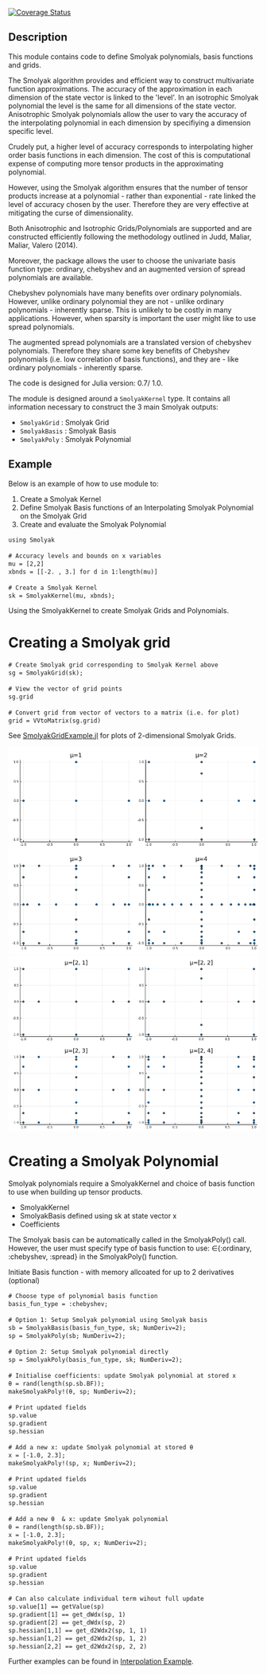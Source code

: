 [![Coverage Status](https://coveralls.io/repos/alancrawford/Smolyak/badge.svg?branch=master&service=github)](https://coveralls.io/github/alancrawford/Smolyak?branch=master)
## Description

This module contains code to define Smolyak polynomials, basis functions and grids. 

The Smolyak algorithm provides and efficient way to construct multivariate function approximations. The accuracy of the approximation in each dimension of the state vector is linked to the 'level'. In an isotrophic Smolyak polynomial the level is the same for all dimensions of the state vector. Anisotrophic Smolyak polynomials allow the user to vary the accuracy of the interpolating polynomial in each dimension by specifiying a dimension specific level. 

Crudely put, a higher level of accuracy corresponds to interpolating higher order basis functions in each dimension. The cost of this is computational expense of computing more tensor products in the approximating polynomial. 

However, using the Smolyak algorithm ensures that the number of tensor products increase at a polynomial - rather than exponential - rate linked the level of accuracy chosen by the user. Therefore they are very effective at mitigating the curse of dimensionality.

Both Anisotrophic and Isotrophic Grids/Polynomials are supported and are constructed efficiently following the methodology outlined in Judd, Maliar, Maliar, Valero (2014). 

Moreover, the package allows the user to choose the univariate basis function type: ordinary, chebyshev and an augmented version of spread polynomials are available. 

Chebyshev polynomials have many benefits over ordinary polynomials. However, unlike ordinary polynomial they are not - unlike ordinary polynomials - inherently sparse. This is unlikely to be costly in many applications. However, when sparsity is important the user might like to use spread polynomials. 

The augmented spread polynomials are a translated version of chebyshev polynomials. Therefore they share some key benefits of Chebyshev polynomials (i.e. low correlation of basis functions), and they are - like ordinary polynomials - inherently sparse. 

The code is designed for Julia version: 0.7/ 1.0.

The module is designed around a `SmolyakKernel` type. It contains all information necessary to construct the 3 main Smolyak outputs:

- `SmolyakGrid` : Smolyak Grid
- `SmolyakBasis` : Smolyak Basis
- `SmolyakPoly` : Smolyak Polynomial

## Example

Below is an example of how to use module to:

1. Create a Smolyak Kernel
2. Define Smolyak Basis functions of an Interpolating Smolyak Polynomial on the Smolyak Grid
3. Create and evaluate the Smolyak Polynomial

```
using Smolyak

# Accuracy levels and bounds on x variables
mu = [2,2]
xbnds = [[-2. , 3.] for d in 1:length(mu)]

# Create a Smolyak Kernel 
sk = SmolyakKernel(mu, xbnds);
```

Using the SmolyakKernel to create Smolyak Grids and Polynomials.

# Creating a Smolyak grid

```
# Create Smolyak grid corresponding to Smolyak Kernel above
sg = SmolyakGrid(sk);

# View the vector of grid points
sg.grid

# Convert grid from vector of vectors to a matrix (i.e. for plot)
grid = VVtoMatrix(sg.grid)
```

See [SmolyakGridExample.jl](./Examples/SmolyakGridExample.) for plots of 2-dimensional Smolyak Grids. 

![](./Examples/IsotrophicSmolyakGridExample.png)
![](./Examples/AnisotrophicSmolyakGridExample.png)

# Creating a Smolyak Polynomial

Smolyak polynomials require a SmolyakKernel and choice of basis function to use when building up tensor products. 

- SmolyakKernel
- SmolyakBasis defined using sk at state vector x 
- Coefficients

The Smolyak basis can be automatically called in the SmolyakPoly() call. However, the user must specify type of basis function to use: ∈{:ordinary, :chebyshev, :spread} in the SmolyakPoly() function.
 
Initiate Basis function - with memory allcoated for up to 2 derivatives (optional)

```
# Choose type of polynomial basis function
basis_fun_type = :chebyshev;

# Option 1: Setup Smolyak polynomial using Smolyak basis 
sb = SmolyakBasis(basis_fun_type, sk; NumDeriv=2);
sp = SmolyakPoly(sb; NumDeriv=2);

# Option 2: Setup Smolyak polynomial directly
sp = SmolyakPoly(basis_fun_type, sk; NumDeriv=2);

# Initialise coefficients: update Smolyak polynomial at stored x
θ = rand(length(sp.sb.BF));
makeSmolyakPoly!(θ, sp; NumDeriv=2);

# Print updated fields
sp.value
sp.gradient
sp.hessian

# Add a new x: update Smolyak polynomial at stored θ
x = [-1.0, 2.3];
makeSmolyakPoly!(sp, x; NumDeriv=2);

# Print updated fields
sp.value
sp.gradient
sp.hessian

# Add a new θ  & x: update Smolyak polynomial
θ = rand(length(sp.sb.BF));
x = [-1.0, 2.3];
makeSmolyakPoly!(θ, sp, x; NumDeriv=2);

# Print updated fields
sp.value
sp.gradient
sp.hessian

# Can also calculate individual term wihout full update 
sp.value[1] == getValue(sp)
sp.gradient[1] == get_dWdx(sp, 1) 
sp.gradient[2] == get_dWdx(sp, 2) 
sp.hessian[1,1] == get_d2Wdx2(sp, 1, 1) 
sp.hessian[1,2] == get_d2Wdx2(sp, 1, 2) 
sp.hessian[2,2] == get_d2Wdx2(sp, 2, 2) 
```


Further examples can be found in [Interpolation Example](./Examples/Interpolation_Example.jl).
